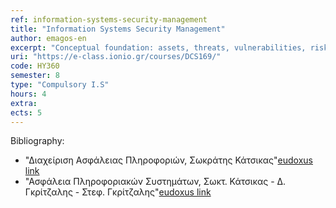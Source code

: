 ```yaml
---
ref: information-systems-security-management
title: "Information Systems Security Management"
author: emagos-en
excerpt: "Conceptual foundation: assets, threats, vulnerabilities, risk, availability, integrity, confidentiality. Managing information security in the digital era. Information security governance frameworks for organizations: ISO 27001, COBIT and other security standards (ISO 27002, ISO 27005). Information security risk assessment and management: information security requirements, risk analysis methods (OCTAVE, CRAMM, SBA scenario). Information security countermeasures: security policies and regulations, access control and authentication policies, advanced authorization policies, network security policies. Users‘ compliance with information security policies: relevant research and non-compliance factors, social engineering, personal internet use at workplace, passwords‘ behavior. Business continuity management, IT disaster recovery planning. Personal data protection directives and regulation"
uri: "https://e-class.ionio.gr/courses/DCS169/"
code: ΗΥ360
semester: 8
type: "Compulsory I.S"
hours: 4
extra:
ects: 5
---
```



Bibliography: 
  - "Διαχείριση Ασφάλειας Πληροφοριών, Σωκράτης Κάτσικας"[eudoxus link](https://service.eudoxus.gr/search/#a/id:41958212/0)
  - "Ασφάλεια Πληροφοριακών Συστημάτων, Σωκτ. Κάτσικας - Δ. Γκρίτζαλης - Στεφ. Γκρίτζαλης"[eudoxus link](https://service.eudoxus.gr/search/#a/id:2165/0)
  
  
